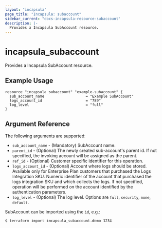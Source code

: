 ```yaml
---
layout: "incapsula"
page_title: "Incapsula: subaccount"
sidebar_current: "docs-incapsula-resource-subaccount"
description: |-
  Provides a Incapsula SubAccount resource.
---
```


# incapsula_subaccount

Provides a Incapsula SubAccount resource. 

## Example Usage

```hcl
resource "incapsula_subaccount" "example-subaccount" {
  sub_account_name                   = "Example SubAccount"
  logs_account_id                    = "789"
  log_level                          = "full"
}
```

## Argument Reference

The following arguments are supported:

* `sub_account_name` - (Mandatory) SubAccount name.
* `parent_id` - (Optional) The newly created sub-account's parent id. If not specified, the invoking account will be assigned as the parent.
* `ref_id` - (Optional) Customer specific identifier for this operation.
* `logs_account_id` - (Optional) Account where logs should be stored. Available only for Enterprise Plan customers that purchased the Logs Integration SKU. Numeric identifier of the account that purchased the logs integration SKU and which collects the logs. If not specified, operation will be performed on the account identified by the authentication parameters.
* `log_level` - (Optional) The log level. Options are `full`, `security`, `none`, `default`.

SubAccount can be imported using the `id`, e.g.:

```
$ terraform import incapsula_subaccount.demo 1234
```
